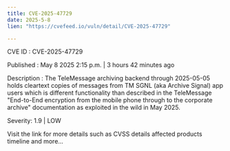 ```yaml
---
title: CVE-2025-47729
date: 2025-5-8
lien: "https://cvefeed.io/vuln/detail/CVE-2025-47729"

---
```


CVE ID : CVE-2025-47729

Published :  May 8
2025
2:15 p.m. | 3 hours
42 minutes ago

Description : The TeleMessage archiving backend through 2025-05-05 holds cleartext copies of messages from TM SGNL (aka Archive Signal) app users
which is different functionality than described in the TeleMessage "End-to-End encryption from the mobile phone through to the corporate archive" documentation
as exploited in the wild in May 2025.

Severity: 1.9 | LOW

Visit the link for more details
such as CVSS details
affected products
timeline
and more...
